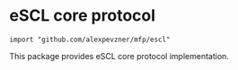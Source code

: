 # eSCL core protocol

```
import "github.com/alexpevzner/mfp/escl"
```

This package provides eSCL core protocol implementation.

<!-- vim:ts=8:sw=4:et:textwidth=72
-->
